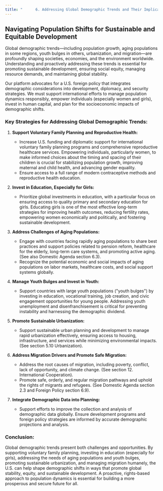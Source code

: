 ```yaml
---
title: "      6. Addressing Global Demographic Trends and Their Implications"
---
```


## Navigating Population Shifts for Sustainable and Equitable Development

Global demographic trends—including population growth, aging populations in some regions, youth bulges in others, urbanization, and migration—are profoundly shaping societies, economies, and the environment worldwide. Understanding and proactively addressing these trends is essential for promoting sustainable development, ensuring social equity, managing resource demands, and maintaining global stability.

Our platform advocates for a U.S. foreign policy that integrates demographic considerations into development, diplomacy, and security strategies. We must support international efforts to manage population dynamics responsibly, empower individuals (especially women and girls), invest in human capital, and plan for the socioeconomic impacts of demographic shifts.

### Key Strategies for Addressing Global Demographic Trends:

1.  **Support Voluntary Family Planning and Reproductive Health:**
    *   Increase U.S. funding and diplomatic support for international voluntary family planning programs and comprehensive reproductive healthcare services. Empowering individuals, particularly women, to make informed choices about the timing and spacing of their children is crucial for stabilizing population growth, improving maternal and child health, and advancing gender equality.
    *   Ensure access to a full range of modern contraceptive methods and reproductive health education.

2.  **Invest in Education, Especially for Girls:**
    *   Prioritize global investments in education, with a particular focus on ensuring access to quality primary and secondary education for girls. Educating girls is one of the most effective long-term strategies for improving health outcomes, reducing fertility rates, empowering women economically and politically, and fostering sustainable development.

3.  **Address Challenges of Aging Populations:**
    *   Engage with countries facing rapidly aging populations to share best practices and support policies related to pension reform, healthcare for the elderly, long-term care systems, and promoting active aging. (See also Domestic Agenda section 6.3).
    *   Recognize the potential economic and social impacts of aging populations on labor markets, healthcare costs, and social support systems globally.

4.  **Manage Youth Bulges and Invest in Youth:**
    *   Support countries with large youth populations ("youth bulges") by investing in education, vocational training, job creation, and civic engagement opportunities for young people. Addressing youth unemployment and disenfranchisement is critical for preventing instability and harnessing the demographic dividend.

5.  **Promote Sustainable Urbanization:**
    *   Support sustainable urban planning and development to manage rapid urbanization effectively, ensuring access to housing, infrastructure, and services while minimizing environmental impacts. (See section 5.10 Urbanization).

6.  **Address Migration Drivers and Promote Safe Migration:**
    *   Address the root causes of migration, including poverty, conflict, lack of opportunity, and climate change. (See section 12. International Cooperation).
    *   Promote safe, orderly, and regular migration pathways and uphold the rights of migrants and refugees. (See Domestic Agenda section 2.3 and Foreign Policy section 6.9).

7.  **Integrate Demographic Data into Planning:**
    *   Support efforts to improve the collection and analysis of demographic data globally. Ensure development programs and foreign policy strategies are informed by accurate demographic projections and analysis.

### Conclusion:

Global demographic trends present both challenges and opportunities. By supporting voluntary family planning, investing in education (especially for girls), addressing the needs of aging populations and youth bulges, promoting sustainable urbanization, and managing migration humanely, the U.S. can help shape demographic shifts in ways that promote global stability, equity, and sustainable development. A proactive, rights-based approach to population dynamics is essential for building a more prosperous and secure future for all.
